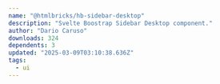 ```yaml
---
name: "@htmlbricks/hb-sidebar-desktop"
description: "Svelte Boostrap Sidebar Desktop component."
author: "Dario Caruso"
downloads: 324
dependents: 3
updated: "2025-03-09T03:10:38.636Z"
tags: 
  - ui
---
```

